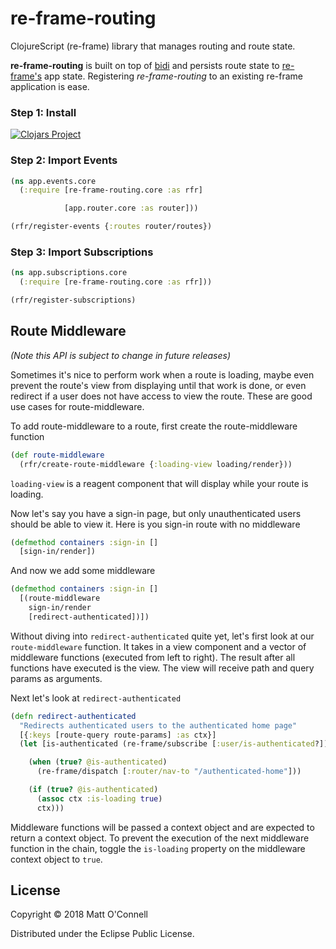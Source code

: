 # re-frame-routing

ClojureScript (re-frame) library that manages routing and route state.

**re-frame-routing** is built on top of [bidi](https://github.com/juxt/bidi) and persists route state to [re-frame's](https://github.com/Day8/re-frame) app state. Registering *re-frame-routing* to an existing re-frame application is ease.


### Step 1: Install

[![Clojars Project](https://img.shields.io/clojars/v/oconn/re-frame-routing.svg)](https://clojars.org/oconn/re-frame-routing)

### Step 2: Import Events

```cljs
(ns app.events.core
  (:require [re-frame-routing.core :as rfr]

            [app.router.core :as router]))

(rfr/register-events {:routes router/routes})
```

### Step 3: Import Subscriptions

```cljs
(ns app.subscriptions.core
  (:require [re-frame-routing.core :as rfr]))

(rfr/register-subscriptions)
```

## Route Middleware

*(Note this API is subject to change in future releases)*

Sometimes it's nice to perform work when a route is loading, maybe even prevent the route's view from displaying until that work is done, or even redirect if a user does not have access to view the route. These are good use cases for route-middleware.

To add route-middleware to a route, first create the route-middleware function

```cljs
(def route-middleware
  (rfr/create-route-middleware {:loading-view loading/render}))
```

`loading-view` is a reagent component that will display while your route is loading.

Now let's say you have a sign-in page, but only unauthenticated users should be able to view it. Here is you sign-in route with no middleware

```cljs
(defmethod containers :sign-in []
  [sign-in/render])
```

And now we add some middleware

```cljs
(defmethod containers :sign-in []
  [(route-middleware
    sign-in/render
    [redirect-authenticated])])
```

Without diving into `redirect-authenticated` quite yet, let's first look at our `route-middleware` function. It takes in a view component and a vector of middleware functions (executed from left to right). The result after all functions have executed is the view. The view will receive path and query params as arguments.

Next let's look at `redirect-authenticated`

```cljs
(defn redirect-authenticated
  "Redirects authenticated users to the authenticated home page"
  [{:keys [route-query route-params] :as ctx}]
  (let [is-authenticated (re-frame/subscribe [:user/is-authenticated?])]

    (when (true? @is-authenticated)
      (re-frame/dispatch [:router/nav-to "/authenticated-home"]))

    (if (true? @is-authenticated)
      (assoc ctx :is-loading true)
      ctx)))
```

Middleware functions will be passed a context object and are expected to return a context object. To prevent the execution of the next middleware function in the chain, toggle the `is-loading` property on the middleware context object to `true`.

## License

Copyright © 2018 Matt O'Connell

Distributed under the Eclipse Public License.
